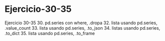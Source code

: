 # Ejercicio-30-35
Ejercicio 30-35
30. pd.series con where, .dropa
32. lista usando pd.series,  .value_count
33. lista usando pd.series, .to_json
34. listas usando pd.series, .to_dict
35. lista usando pd.series, .to_frame



